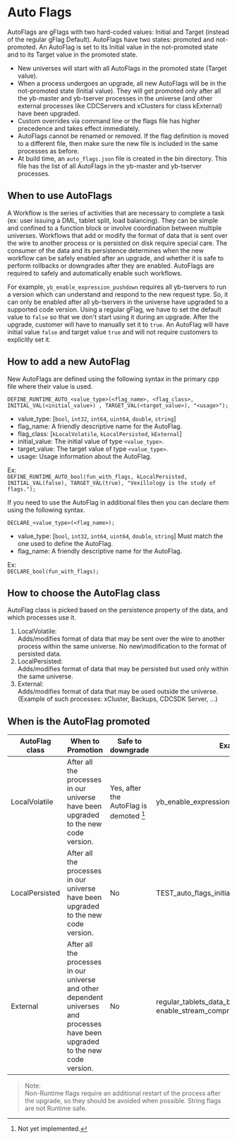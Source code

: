 # Auto Flags

AutoFlags are gFlags with two hard-coded values: Initial and Target (instead of the regular gFlag Default). AutoFlags have two states: promoted and not-promoted. An AutoFlag is set to its Initial value in the not-promoted state and to its Target value in the promoted state.

- New universes will start with all AutoFlags in the promoted state (Target value).
- When a process undergoes an upgrade, all new AutoFlags will be in the not-promoted state (Initial value). They will get promoted only after all the yb-master and yb-tserver processes in the universe (and other external processes like CDCServers and xClusters for class kExternal) have been upgraded.
- Custom overrides via command line or the flags file has higher precedence and takes effect immediately.
- AutoFlags cannot be renamed or removed. If the flag definition is moved to a different file, then make sure the new file is included in the same processes as before.
- At build time, an `auto_flags.json` file is created in the bin directory. This file has the list of all AutoFlags in the yb-master and yb-tserver processes.

## When to use AutoFlags

A Workflow is the series of activities that are necessary to complete a task (ex: user issuing a DML, tablet split, load balancing). They can be simple and confined to a function block or involve coordination between multiple universes. Workflows that add or modify the format of data that is sent over the wire to another process or is persisted on disk require special care. The consumer of the data and its persistence determines when the new workflow can be safely enabled after an upgrade, and whether it is safe to perform rollbacks or downgrades after they are enabled. AutoFlags are required to safely and automatically enable such workflows.

For example, `yb_enable_expression_pushdown` requires all yb-tservers to run a version which can understand and respond to the new request type. So, it can only be enabled after all yb-tservers in the universe have upgraded to a supported code version. Using a regular gFlag, we have to set the default value to `false` so that we don't start using it during an upgrade. After the upgrade, customer will have to manually set it to `true`. An AutoFlag will have initial value `false` and target value `true` and will not require customers to explicitly set it.

## How to add a new AutoFlag

New AutoFlags are defined using the following syntax in the primary cpp file where their value is used.

`DEFINE_RUNTIME_AUTO_<value_type>(<flag_name>, <flag_class>, INITIAL_VAL(<initial_value>) , TARGET_VAL(<target_value>), "<usage>");`

- value_type: [`bool`, `int32`, `int64`, `uint64`, `double`, `string`]
- flag_name: A friendly descriptive name for the AutoFlag.
- flag_class: [`kLocalVolatile`, `kLocalPersisted`, `kExternal`]
- initial_value: The initial value of type `<value_type>`.
- target_value: The target value of type `<value_type>`.
- usage: Usage information about the AutoFlag.

Ex:  
`DEFINE_RUNTIME_AUTO_bool(fun_with_flags, kLocalPersisted, INITIAL_VAL(false), TARGET_VAL(true), "Vexillology is the study of flags.");`


If you need to use the AutoFlag in additional files then you can declare them  using the following syntax.

`DECLARE_<value_type>(<flag_name>);`

- value_type: [`bool`, `int32`, `int64`, `uint64`, `double`, `string`] Must match the one used to define the AutoFlag.
- flag_name: A friendly descriptive name for the AutoFlag.

Ex:  
`DECLARE_bool(fun_with_flags);`

## How to choose the AutoFlag class

AutoFlag class is picked based on the persistence property of the data, and which processes use it.
1. LocalVolatile:  
    Adds/modifies format of data that may be sent over the wire to another process within the same universe. No new\modification to the format of persisted data.
2. LocalPersisted:  
    Adds/modifies format of data that may be persisted but used only within the same universe.
3. External:  
    Adds/modifies format of data that may be used outside the universe. (Example of such processes: xCluster, Backups, CDCSDK Server, ...)

## When is the AutoFlag promoted

| AutoFlag class    | When to Promotion     | Safe to downgrade | Examples  |
| ---               | ---                   | ---               | ---      |
| LocalVolatile     | After all the processes in our universe have been upgraded to the new code version.   | Yes, after the AutoFlag is demoted [^1] | yb_enable_expression_pushdown |
| LocalPersisted    | After all the processes in our universe have been upgraded to the new code version.   | No | TEST_auto_flags_initialized |
| External          | After all the processes in our universe and other dependent universes and processes have been upgraded to the new code version.   | No | regular_tablets_data_block_key_value_encoding, enable_stream_compression |

[^1]: Not yet implemented.

>Note:  
>Non-Runtime flags require an additional restart of the process after the upgrade, so they should be avoided when possible.
>String flags are not Runtime safe.
